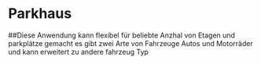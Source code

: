 # Parkhaus
##Diese Anwendung kann flexibel für beliebte Anzhal von Etagen und parkplätze gemacht es gibt zwei Arte von Fahrzeuge Autos und Motorräder und kann erweitert zu andere fahrzeug Typ
